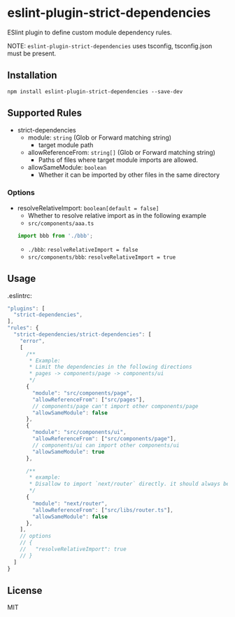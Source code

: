# eslint-plugin-strict-dependencies

ESlint plugin to define custom module dependency rules.

NOTE: `eslint-plugin-strict-dependencies` uses tsconfig, tsconfig.json must be present.

## Installation

```
npm install eslint-plugin-strict-dependencies --save-dev
```

## Supported Rules

- strict-dependencies
  - module: `string` (Glob or Forward matching string)
    - target module path
  - allowReferenceFrom: `string[]` (Glob or Forward matching string)
    - Paths of files where target module imports are allowed.
  - allowSameModule: `boolean`
    - Whether it can be imported by other files in the same directory

### Options

- resolveRelativeImport: `boolean[default = false]`
  - Whether to resolve relative import as in the following example
  - `src/components/aaa.ts`
   ```typescript
   import bbb from './bbb';
   ```
     - `./bbb`: `resolveRelativeImport = false`
     - `src/components/bbb`: `resolveRelativeImport = true`

## Usage

.eslintrc:

```js
"plugins": [
  "strict-dependencies",
],
"rules": {
  "strict-dependencies/strict-dependencies": [
    "error",
    [
      /**
       * Example:
       * Limit the dependencies in the following directions
       * pages -> components/page -> components/ui
       */
      {
        "module": "src/components/page",
        "allowReferenceFrom": ["src/pages"],
        // components/page can't import other components/page
        "allowSameModule": false
      },
      {
        "module": "src/components/ui",
        "allowReferenceFrom": ["src/components/page"],
        // components/ui can import other components/ui
        "allowSameModule": true
      },

      /**
       * example:
       * Disallow to import `next/router` directly. it should always be imported using `libs/router.ts`.
       */
      {
        "module": "next/router",
        "allowReferenceFrom": ["src/libs/router.ts"],
        "allowSameModule": false
      },
    ],
    // options
    // {
    //   "resolveRelativeImport": true
    // }
  ]
}

```


## License

MIT
